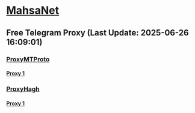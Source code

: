 
# [MahsaNet](https://t.me/mahsa_net)
## Free Telegram Proxy (Last Update: 2025-06-26 16:09:01)
### [ProxyMTProto](https://t.me/ProxyMTProto)
#### [Proxy 1](tg://proxy?server=62.60.178.79&port=443&secret=7gAA8A8Pd1VV____9QBuLmltZWRpYS5zdGVhbXBvd2VyZWQuY29t)
### [ProxyHagh](https://t.me/ProxyHagh)
#### [Proxy 1](tg://proxy?server=62.60.178.79&port=443&secret=7gAA8A8Pd1VV____9QBuLmltZWRpYS5zdGVhbXBvd2VyZWQuY29t)

    